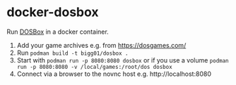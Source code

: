 # docker-dosbox


Run [DOSBox](https://www.dosbox.com/) in a docker container. 

1. Add your game archives  e.g. from https://dosgames.com/
2. Run `podman build -t bigg01/dosbox .`
3. Start with `podman run -p 8080:8080 dosbox` or if you use a volume `podman run -p 8080:8080 -v /local/games:/root/dos dosbox`
4. Connect via a browser to the novnc host e.g. http://localhost:8080
